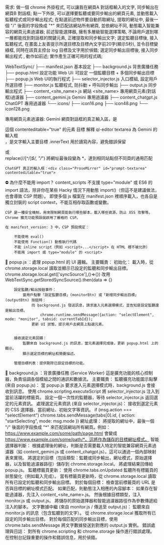 需求:
	做一個 chrome 外掛程式, 可以讓我在網頁A 對話框輸入的文字, 同步輸出在網頁B 對話框;
	點一下外掛, 可以選擇要監聽或要同步輸出的網頁元素, 並動態載入監聽程式或同步輸出程式;
	在點選前述物件要自動抓取網址, 提取的網址中, 最後一個 "/" 後面的字段換成 "*" 來匹配該網站所有網頁, 並依網址不同, 動態載入智能兼容的網頁元素過濾器;
	前述智能選擇器, 擁有多層級智能選擇策略, 不論用戶選到哪一層都能找到對話框的關鍵元素, 正確提取和同步輸出文字;
	選定監聽目標後, 接入監聽程式, 在畫面上友善提示所選目標及目標內文字前20字(顯示5秒), 並令目標變綠框, 同時在該頁主控台 log 目標及文字用於偵錯;
	選定同步輸出目標後, 接入同步輸出程式 , 動作如前述;
	實作產生正確可用的程式碼;

WebTextSync/
├── manifest.json  基本設定
├── background.js  背景廣播任務
├── popup.html  設定功能 Web UI: 可設定 一個監聽目標 + 多個同步輸出目標
├── popup.js  Web UI的執行程式
├── selector_injector.js  入口模組, 設定用戶所選目標
├── monitor.js  監聽程式, 防抖動 + 呼叫同步輸出
├── output.js  同步輸出程式
├── content_<site_name>.js 網站 <site_name> 專用網頁元素(對話框)過濾器
├── content_gemini.js  Gemini 專用過濾器
├── content_chatgpt.js  ChatGPT 專用過濾器
└── icons/
    ├── icon16.png
    ├── icon48.png
    └── icon128.png

專用網頁元素過濾器:
	Gemini 網頁對話框的真正輸入區，是 <div class="ql-editor textarea new-input-ui ql-blank"> 這個 contenteditable="true" 的元素
		目標	解釋
		ql-editor textarea	為 Gemini 的輸入框 <div contenteditable="true">，是文字輸入主要目標
		.innerText	用於讀寫內容，避免錯誤保留 <p> 或 <br>
		replace(/\/[^\/]*$/, "/*")	將網址最後段變為 *，達到相同站點但不同頁的通用匹配

	ChatGPT 真正的輸入框：<div class="ProseMirror" id="prompt-textarea" contenteditable="true">

⛔ 為什麼不能用 import？
	content_scripts 不支援 type="module" 或 ES6 的 import 語法，除非你在某些 Hacky 情況下用動態 import()（但這不是建議做法，也會導致 CSP 問題）。
	即使多個 js 檔案在 manifest.json 裡順序載入，也各自是獨立封裝的 script context，不能互相存取函數或變數。

	CSP 是一種安全機制，用來限制網頁能執行哪些腳本、載入哪些資源，防止 XSS 攻擊等。Chrome 擴充功能預設就啟用了嚴格的 CSP。

	在 manifest_version: 3 中，CSP 預設規定：

		不能使用 eval()
		不能使用 Function() 動態執行代碼
		不能 inline script（例如 <script>...</script> 在 HTML 裡不被允許）
		不能用 import 或 type="module" 的 <script>


🎯 popup.js ：處理 popup.html 的 UI 邏輯。
	主要職責：
		初始化：
			載入時，從 chrome.storage.local 讀取並顯示已設定的監聽和同步輸出目標。
			chrome.storage.local.get(['syncSource'],()=>{})
			改用  WebTextSync.getStoredSyncSource().then(data => {}

		設定監聽/輸出按鈕事件：
			當用戶點擊「設定監聽目標」(monitorBtn) 或「新增同步輸出目標」(outputBtn) 按鈕時：
				向 background.js 發送訊息，請求進入元素選擇模式，並告知是設定監聽還是輸出目標。
					chrome.runtime.sendMessage({action: "selectElement", mode: "monitor", tabsid: currentTabId});
				更新 UI 狀態，提示用戶去網頁上點選元素。
				
		
		接收選定元素回饋：
			監聽來自 background.js 的訊息，當元素選擇完成後，更新 popup.html 上的顯示。
			顯示選定目標的網址和簡要描述。
			
		管理目標列表：提供刪除已設定目標的功能。

🧠 background.js ：背景廣播任務 (Service Worker)
	這是擴充功能的核心控制器，負責協調各個模組之間的通訊和數據流。
	主要職責：
		監聽擴充功能圖示點擊 (來自 popup.js)：
			當 popup.js 要求進入元素選擇模式時，background.js 會接收到訊息。
			使用 chrome.scripting.executeScript 將 selector_injector.js 注入到當前活躍的標籤頁。
			設定一個一次性的監聽器，等待 selector_injector.js 返回選定的元素資訊。
		處理選定元素資訊 (來自 selector_injector.js)：
			接收到選定元素的 CSS 選擇器、當前網址、初始文字等資訊。
				if (msg.action === "selectElement") 
					chrome.tabs.sendMessage(tabs[0].id, { action: "startSelecting", mode: msg.mode })
			網址處理： 將提取的網址中，最後一個 "/" 後面的字段換成 "*" 來匹配該網站所有網頁。例如：https://www.example.com/some/path/page.html 會變成 https://www.example.com/some/path/*。這將作為儲存的目標網址模式。
			智能選擇器判斷： 根據處理後的網址，判斷是否需要載入特定的智能兼容網頁元素過濾器（如 content_gemini.js 或 content_chatgpt.js）。這可以通過一個內部映射表來實現。
			將選定的目標（包括類型：監聽或同步輸出，網址模式，原始選擇器，以及智能過濾器路徑）儲存到 chrome.storage.local。
			將處理結果回傳給 popup.js。
		監聽標籤頁更新：
			使用 chrome.tabs.onUpdated 監聽所有標籤頁的狀態變化（例如載入完成）。
			當有標籤頁更新時，從 chrome.storage.local 讀取所有已設定的監聽和同步輸出目標。
			對於每個目標：
			檢查當前標籤頁的 URL 是否與目標的網址模式匹配。
			如果匹配，則動態注入相應的內容腳本：
			如果存在智能過濾器，先注入 content_<site_name>.js。
			然後根據目標類型，注入 monitor.js 或 output.js。
			將儲存的原始選擇器和智能過濾器路徑作為參數傳遞給注入的腳本。
		文字數據中繼 (來自 monitor.js / 傳送至 output.js)：
			監聽來自 monitor.js 的訊息（包含監聽到的文字）。
			從 chrome.storage.local 獲取所有已設定的同步輸出目標。
			對於每個匹配的同步輸出目標，使用 chrome.tabs.sendMessage 將文字數據發送到對應的 output.js 實例。
		錯誤處理與日誌：
			對所有 chrome.scripting 和 chrome.storage 操作進行錯誤處理。
			在控制台記錄重要的操作和錯誤信息，用於偵錯。



